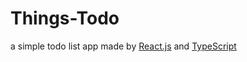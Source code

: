 # Things-Todo
a simple todo list app made by [React.js](https://react.dev/) and [TypeScript](https://www.typescriptlang.org/)
